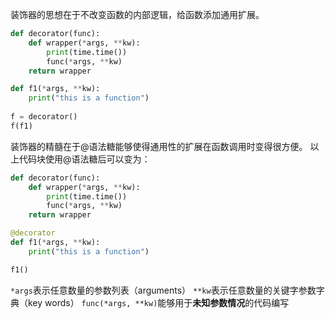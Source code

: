装饰器的思想在于不改变函数的内部逻辑，给函数添加通用扩展。

```python
def decorator(func):
    def wrapper(*args, **kw):
        print(time.time())
        func(*args, **kw)
    return wrapper

def f1(*args, **kw):
    print("this is a function")
    
f = decorator()
f(f1)
```

装饰器的精髓在于@语法糖能够使得通用性的扩展在函数调用时变得很方便。
以上代码块使用@语法糖后可以变为：

```python
def decorator(func):
    def wrapper(*args, **kw):
        print(time.time())
        func(*args, **kw)
    return wrapper

@decorator
def f1(*args, **kw):
    print("this is a function")

f1()
```
`*args`表示任意数量的参数列表（arguments）
`**kw`表示任意数量的关键字参数字典（key words）
`func(*args, **kw)`能够用于**未知参数情况**的代码编写
